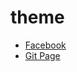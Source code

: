 # theme
- [Facebook](https://www.facebook.com/profile.php?id=61555053981456)
- [Git Page](https://mdtve.github.io/theme/)
